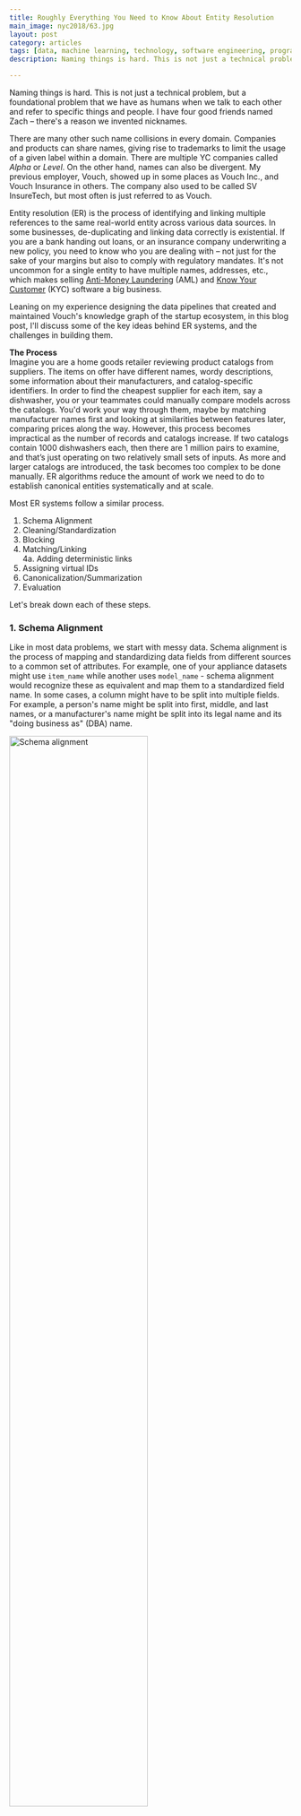 ```yaml
---
title: Roughly Everything You Need to Know About Entity Resolution
main_image: nyc2018/63.jpg
layout: post
category: articles
tags: [data, machine learning, technology, software engineering, programming]
description: Naming things is hard. This is not just a technical problem, but a foundational problem that we have as humans when we talk to each other and refer to specific things and people. I have four good friends named Zach – there's a reason we invented nicknames. Leaning on my experience designing the data pipelines that created and maintained Vouch's knowledge graph of the startup ecosystem, in this blog post, I'll discuss some of the key ideas behind ER systems, and the challenges in building them.

---
```


Naming things is hard. This is not just a technical problem, but a foundational problem that we have as humans when we talk to each other and refer to specific things and people. I have four good friends named Zach – there's a reason we invented nicknames. 

There are many other such name collisions in every domain. Companies and products can share names, giving rise to trademarks to limit the usage of a given label within a domain. There are multiple YC companies called *Alpha* or *Level*. On the other hand, names can also be divergent. My previous employer, Vouch, showed up in some places as Vouch Inc., and Vouch Insurance in others. The company also used to be called SV InsureTech, but most often is just referred to as Vouch. 

Entity resolution (ER) is the process of identifying and linking multiple references to the same real-world entity across various data sources. In some businesses, de-duplicating and linking data correctly is existential. If you are a bank handing out loans, or an insurance company underwriting a new policy, you need to know who you are dealing with – not just for the sake of your margins but also to comply with regulatory mandates. It's not uncommon for a single entity to have multiple names, addresses, etc., which makes selling [Anti-Money Laundering](https://en.wikipedia.org/wiki/Anti%E2%80%93money_laundering) (AML) and [Know Your Customer](https://en.wikipedia.org/wiki/Know_your_customer) (KYC) software a big business. 

Leaning on my experience designing the data pipelines that created and maintained Vouch's knowledge graph of the startup ecosystem, in this blog post, I'll discuss some of the key ideas behind ER systems, and the challenges in building them.

**The Process**  
Imagine you are a home goods retailer reviewing product catalogs from suppliers. The items on offer have different names, wordy descriptions, some information about their manufacturers, and catalog-specific identifiers. In order to find the cheapest supplier for each item, say a dishwasher, you or your teammates could manually compare models across the catalogs. You'd work your way through them, maybe by matching manufacturer names first and looking at similarities between features later, comparing prices along the way. However, this process becomes impractical as the number of records and catalogs increase. If two catalogs contain 1000 dishwashers each, then there are 1 million pairs to examine, and that’s just operating on two relatively small sets of inputs. As more and larger catalogs are introduced, the task becomes too complex to be done manually. ER algorithms reduce the amount of work we need to do to establish canonical entities systematically and at scale.

Most ER systems follow a similar process.

1. Schema Alignment  
2. Cleaning/Standardization  
3. Blocking  
4. Matching/Linking  
   4a. Adding deterministic links  
5. Assigning virtual IDs  
6. Canonicalization/Summarization  
7. Evaluation

Let's break down each of these steps.

### 1. Schema Alignment
Like in most data problems, we start with messy data. Schema alignment is the process of mapping and standardizing data fields from different sources to a common set of attributes. For example, one of your appliance datasets might use `item_name` while another uses `model_name` - schema alignment would recognize these as equivalent and map them to a standardized field name. In some cases, a column might have to be split into multiple fields. For example, a person's name might be split into first, middle, and last names, or a manufacturer's name might be split into its legal name and its "doing business as" (DBA) name.  

<img src="https://cdn.faingezicht.com/er/er1.png" alt="Schema alignment" style="width:70%;">

The idea here is to end up with a single schema into which we can aggregate every record into, covering all sources, even if there might be some holes across datasets when there isn't a perfect column overlap. In the case where you have a single dataset with duplicates, which is referred to as a "clean" ER task, this step is not necessary.

### 2. Cleaning and standardization
Once we know which fields to compare, we need to ensure that they follow the same formats, or if they are numerical that they are in the same units of measurement. For example, the price column in one dataset might be in US Dollars while another is in Euros or, more subtly, one includes tax while another doesn't. Both of these cases require normalization. If working with dates, you want to parse them to all be in a single format (e.g., `YYYY-MM-DD`), or if working with URLs perhaps you want to cut them down to just the [fully qualified domain name](https://en.wikipedia.org/wiki/Fully_qualified_domain_name), removing subdomains and paths. Other strings might require removing punctuation, converting to lowercase, etc.  

<img src="https://cdn.faingezicht.com/er/er2.png" alt="Mappings" style="width:30%;">

Making sure data is comparable apples to apples helps with matching, in part because asserting equality is computationally much cheaper than fuzzy matching, but also because it ensures that the final dataset you generate is internally consistent.  

<img src="https://cdn.faingezicht.com/er/er3.png" alt="Consolidated table" style="width:65%;">

### 3. Blocking
As previously mentioned, one of the biggest problems with naive ER is the sheer number of comparisons that need to be made. This is what computer scientists would call an *N^2 problem*, where we'd compare every record to every other record. Blocking is how we reduce the search space by creating a smaller set of candidate pairs to compare. Specifically, the goal is to do a single pass on the dataset and assign each record a "blocking key" using only the information available on that record. In some cases, you might want to create a blocking key per attribute, like a company name or website, and in others, you might want to create a hybrid key that combines multiple attributes. Notice that you should not use the source of your data as a blocking key – nothing assures you that there aren't duplicate rows within a given input source.

On each box below, every row and column represents an entity, and every cell a comparison. On the leftmost we are doing every possible comparison. On the second, we have blocked the entities based on some rule into six distinct groups. Since we don't have to compare the entities to themselves, the third box removes those as well, and lastly since the comparisons are symmetric we only need to do them once per pair.

<img src="https://cdn.faingezicht.com/er/er4.png" alt="Blocking" style="width:100%;">
Blocking can be as simple as picking an existing categorical column to block on, or as complex as using a machine learning model to assign records to clusters. You probably block your socks when you're folding laundry, making separate piles by color and then matching corresponding pairs. Looking back to the retail catalog example, we could compare fridges to fridges and toasters to toasters, without comparing fridges to toasters. That works if every item is correctly labeled as one or the other, but sometimes we don't have such reliable categories. When working with businesses or people data we often have to get more creative. On the simpler side we could use the first letter of a name column for blocking. If we're concerned with typos, or variable spellings, we might pipe the data through a phonetic indexing algorithm like [Soundex](https://en.wikipedia.org/wiki/Soundex). If the attributes we are blocking on are numerical (like age or revenue) we can divide them into discrete bins and block records within the same bin. All of these are simple solutions, but on the other end of the spectrum complex clustering algorithms like [locality sensitive hashing](https://en.wikipedia.org/wiki/Locality-sensitive_hashing) or embeddings can help us bucket records, too. We might want to take into account multiple attributes to generate blocks, combining methods, but custom rules based on domain knowledge are often effective enough.

Each of the methods has trade-offs in computational complexity, accuracy, and explainability. The goal at this stage is to find a balance that works for your data while making the process faster by reducing the number of comparisons to be made.

While it might be tempting to use hybrid blocking and aggregate various fields into a single blocking key, the more complex the blocking keys you use the harder it is to understand and debug your system. I've found that the simpler comparison of one key at a time was a better approach, even if it required having multiple sets of blocking keys and more comparisons (one per attribute, plus a few smaller hybrid ones).

### 4. Matching and Linking
Once we have blocked the records, we iterate through the blocks and compare each pair of attributes or attribute groups within a block to decide if they are the same or not. Here, too, you can do something as simple as an equality check, which works for primary key-like values domain names or SSNs, or build a more complex model to account for typos, transcription errors, and other noise. Ultimately we are creating a binary classification model that takes a subset of the attributes of the record to predict if they are the same or not. Different measures can be used to process different attribute blocks, like using string a similarity metric like [Levenshtein distance](https://en.wikipedia.org/wiki/Levenshtein_distance) for names or [Jaccard similarity](https://en.wikipedia.org/wiki/Jaccard_index) to compare associated groups (say lists of friends on a social network, or a list of investments). You could even feed these to an LLM. Either way, you'll have to decide on a threshold for creating a link or not, which leads to similar trade-offs to those we saw when discussing blocking. Beyond simple rules, decision trees or logistic regression models are often good starting points.

This is an area where introducing domain knowledge is high leverage. For example, if you turned URLs into root domains before comparison, you might have two records whose links previously pointed to different apps on the App Store now both pointing to `apple.com`. The same problem comes up with GitHub links, social media accounts, etc. Creating hard coded rules to ignore these shared paths will improve the quality of your matches, but it also introduces new edge cases: the entity `Apple` can't be matched properly anymore, which could be a problem if you were trying to include all public companies in your dataset. On a similar vein, you should consider how to deal with subsidiaries, or related entities – should you match `amazon.com` with `amazon.co.uk`? Your business needs will guide you to different business logic.

### 4a. Adding deterministic links
In some cases, we can take advantage of already existing deterministic links between records. If your application code creates a record in an internal system like Salesforce or Zendesk, you can pass along the identifiers at creation-time to link records later in your ER system. If working with data about startups or SMBs you could have an offline process that follows DNS redirects offline, tracking that a URL like `usecompany.com` now redirects to `company.com`. These links are not based on the comparison of attributes, but on the knowledge you bake directly into the system.

Whether the links came from a probabilistic comparison system, or from a deterministic process, their downstream use is the same. The output of this step is a sequence of `(A, same_as, B)` triples, linking two records. In aggregate, all these links form a graph where each connected component represents N records. If our process works well we can assume, through transitivity, that each subcomponent represents a single real world entity. If you wanted to get fancy, you could assign each link a weight based on the confidence of the match, giving deterministic links a 100% confidence and get yet another threshold to tune on other links to decide if a link should be created or not.

### 5. Assigning virtual IDs
<img src="https://cdn.faingezicht.com/er/er5.png" alt="Virtual ID clusters" style="width:30%;">

At this point, we have a graph of linked records with many disconnected subgraphs. By performing a simple graph traversal, we can now assign a unique virtual identifier (VID) to each connected component. This could be a random UUID, but since a long lived system benefits from semi-stable identifiers we can do better. Hashing the attributes of the oldest record in the cluster is one such approach. If the cluster is split, the older half retains the original ID, while the newer half gets a new ID. This ensures that the ID remains stable even as the data changes.

One process that you can use to improve your data quality is to manually review the largest clusters produced by the ER system, as well as any totally unmatched entities. Tracking cluster size distribution, and the specific entities that land on either tail, will allow you to correct errors in the generated data by identifying overbearing or missing rules, as well as thresholds that are too strict or too lenient. This is a labor-intensive process, but it can be very effective in improving the quality of the data.

### 6. Canonicalization/Summarization
With our data connected, we have to decide which attributes to keep. If we have two records from different sources glued together with a `same_as` now we have two values for each of their fields. For example, source one might say that company `X` has 100 employees while source two says it has 110 employees. Which one do we keep? The process of choosing the right attributes is called canonicalization or summarization. The goal is to create a single record that represents the entity as accurately as possible. This is an area where ML can help with outliers, but domain knowledge and business rules can carry a lot of weight. This is a hard problem, which Nabeel Zewail and I discussed at length in [our talk at KGC'22, Modeling the Startup Ecosystem Using a Config Based Knowledge Graph](https://www.youtube.com/watch?v=MTZD5VTV4NI).

Adding to the complexity, we might have to deal with the temporal aspect of the data. The system we devised kept a date associated with each fact, which blew up both storage and computational costs but which allowed us to present the state of a summarized record "as of" a certain date. In general, we presented summaries as of the most recent date, but we could also present the state of the record at any point in time by running canonicalization on the fly on a filtered subset of associated records to an object. Generating a materialized view of the latest data then allowed us to serve the data quickly and efficiently, making it joinable with other datasets.

### 7. Evaluation
Finally, we need to evaluate the quality of our ER system, which we can do with a mix of online and offline metrics. Online metrics are those that help us measure the actual performance the model had in a real world setting, while offline metrics evaluate performance on historical data during model development and testing. Since there is no ground truth, online metrics are harder to compute so we end up using proxies like the number of input records, the number of output records, and the number of links created, as well as ratios between them. Keeping track across runs can tell us quickly if the system is working as expected: If we see that a run generated a ton of new clusters, several very large clusters, or many stand-alone clusters, we can assume something went wrong. Running our model on a static human-evaluated dataset allows us to check our results offline, and by comparing the output of the model to what a human would have guessed we can get a more nuanced view of where we're underperforming. However, curating these datasets is expensive, and it might not be obvious what needs fixing. Instead of trying to evaluate the entire system at once, it's better to evaluate each sub-model in the process separately. This way, you can identify where the system is failing and make targeted improvements. The evaluation process is iterative, and should be done regularly to ensure that the system is still working as expected.

This article is a brief survey, and each section could be a blog post of its own. To go deeper, I recommend the following articles, which helped me get a better understanding of the problems:

* [Practical Guide to Entity Resolution,](https://towardsdatascience.com/practical-guide-to-entity-resolution-part-1-f7893402ea7e) Yifei Huang, Palantir  
* [An overview of end-to-end entity resolution for big data,](https://blog.acolyer.org/2020/12/14/entity-resolution/) Adrian Colyer, Accel  
* [(Almost) All of Entity Resolution](https://unece.org/sites/default/files/2021-12/SDC2021_Day1_Steorts_P.pdf), Rebecca C. Steorts, Duke University  
* [The Five Generations of Entity Resolution on Web Data](https://raw.githubusercontent.com/AI-team-UoA/pyJedAI/main/docs/presentations/ICWE2024/5gER-Tutorial-Slides.pdf),  Konstantinos Nikoletos, Ekaterini Ioannou, George Papadakis, ICWE 2024 



<small>Thanks to Hannah Doherty and Ben Warren for reading drafts of this post.</small>
<hr>

<small>
<em>Photo: Metropolitan Stickers, by me. Previously posted on [New York City, 2018](/photos/2018/05/10/nyc2018/).
</em></small>
